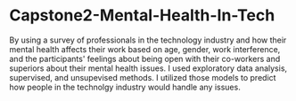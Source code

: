 # Capstone2-Mental-Health-In-Tech
By using a survey of professionals in the technology industry and how their mental health affects their work based on age, gender, work interference, and the participants' feelings about being open with their co-workers and superiors about their mental health issues. I used exploratory data analysis, supervised, and unsupevised methods. I utilized those models to predict how people in the technolgy industry would handle any issues.

